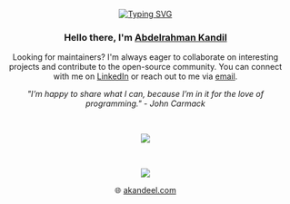<p align="center"><a href="https://git.io/typing-svg"><img src="https://readme-typing-svg.demolab.com?font=Fira+Code&duration=1000&pause=1000&color=387AF7FF&center=true&width=410&height=100&lines=Software+Engineer;Backend+Developer;Fullstack+developer" alt="Typing SVG" /></a></p>

<h3 align="center">Hello there, I'm <a href="https://www.akandeel.com/#about">Abdelrahman Kandil</a></h3>
<p align="center">Looking for maintainers? I'm always eager to collaborate on interesting projects and contribute to the open-source community. You can connect with me on <a href="https://www.linkedin.com/in/abdelrahmankandil/">LinkedIn</a> or reach out to me via <a href="mailto:akandeeldev@outlook.com">email</a>.</p>
<p align="center"><i>"I’m happy to share what I can, because I’m in it for the love of programming." - John Carmack</i></p>

<br>
<p align="center"><a href="https://skillicons.dev"><img src="https://skillicons.dev/icons?i=python,javascript,html,css,django,flask,fastapi,jquery,nginx,git,docker,kubernetes,postgres,redis,gitlab"/></a></p>
<br>

<p align="center"> <!-- <a href="https://github.com/anuraghazra/github-readme-stats"><img src="https://github-readme-stats.vercel.app/api?username=kandeel4411&theme=dracula"/></a> --> <a href="https://github.com/anuraghazra/github-readme-stats"><img src="https://github-readme-stats.vercel.app/api/top-langs/?username=kandeel4411&langs_count=8&layout=compact&theme=dracula&hide=php,java"/></a></p>
<p align="center"></p>

<p align="center">🌐 <a href="https://akandeel.com">akandeel.com</a></p>
